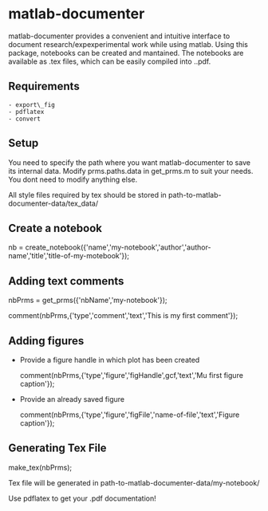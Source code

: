 matlab-documenter
=================

matlab-documenter provides a convenient and intuitive interface to document research/expexperimental work while using matlab. Using this package, notebooks can be created and mantained. The notebooks are available as .tex files, which can be easily compiled into ..pdf. 

Requirements
------------

	- export\_fig
	- pdflatex
	- convert


Setup
-------

You need to specify the path where you want matlab-documenter to save its internal data.
Modify prms.paths.data in get\_prms.m to suit your needs. You dont need to modify anything else. 

All style files required by tex should be stored in path-to-matlab-documenter-data/tex\_data/

Create a notebook
------------------

nb = create\_notebook({'name','my-notebook','author','author-name','title','title-of-my-motebook'});



Adding text comments
--------------------

nbPrms = get\_prms({'nbName','my-notebook'});

comment(nbPrms,{'type','comment','text','This is my first comment'});


Adding figures
---------------

 - Provide a figure handle in which plot has been created
	
	 comment(nbPrms,{'type','figure','figHandle',gcf,'text','Mu first figure caption'});

 - Provide an already saved figure
	
	 comment(nbPrms,{'type','figure','figFile','name-of-file','text','Figure caption'});


Generating Tex File
--------------------

make\_tex(nbPrms);

Tex file will be generated in path-to-matlab-documenter-data/my-notebook/

Use pdflatex to get your .pdf documentation!


